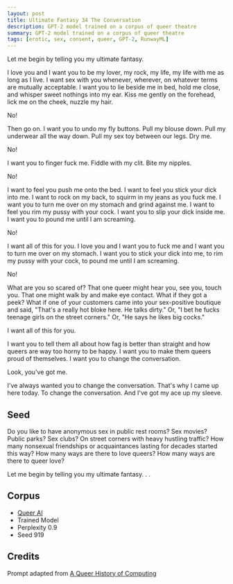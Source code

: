 ```yaml
---
layout: post
title: Ultimate Fantasy 34 The Conversation
description: GPT-2 model trained on a corpus of queer theatre
summary: GPT-2 model trained on a corpus of queer theatre
tags: [erotic, sex, consent, queer, GPT-2, RunwayML]
---
```




Let me begin by telling you my ultimate fantasy.

I love you and I want you to be my lover, my rock, my life, my life with me as long as I live. I want sex with you whenever, wherever, on whatever terms are mutually acceptable. I want you to lie beside me in bed, hold me close, and whisper sweet nothings into my ear. Kiss me gently on the forehead, lick me on the cheek, nuzzle my hair.

No!

Then go on. I want you to undo my fly buttons. Pull my blouse down. Pull my underwear all the way down. Pull my sex toy between our legs. Dry me.

No!

I want you to finger fuck me. Fiddle with my clit. Bite my nipples.

No!

I want to feel you push me onto the bed. I want to feel you stick your dick into me. I want to rock on my back, to squirm in my jeans as you fuck me. I want you to turn me over on my stomach and grind against me. I want to feel you rim my pussy with your cock. I want you to slip your dick inside me. I want you to pound me until I am screaming.

No!

I want all of this for you. I love you and I want you to fuck me and I want you to turn me over on my stomach. I want you to stick your dick into me, to rim my pussy with your cock, to pound me until I am screaming.

No!

What are you so scared of? That one queer might hear you, see you, touch you. That one might walk by and make eye contact. What if they got a peek? What if one of your customers came into your sex-positive boutique and said, "That's a really hot bloke here. He talks dirty." Or, "I bet he fucks teenage girls on the street corners." Or, "He says he likes big cocks."

I want all of this for you.

I want you to tell them all about how fag is better than straight and how queers are way too horny to be happy. I want you to make them queers proud of themselves. I want you to change the conversation.

Look, you've got me.

I've always wanted you to change the conversation. That's why I came up here today. To change the conversation. And I've got my ace up my sleeve.


## Seed

Do you like to have anonymous sex in public rest rooms? Sex movies? Public parks? Sex clubs? On street corners with heavy hustling traffic? How many nonsexual friendships or acquaintances lasting for decades started this way? How many ways are there to love queers? How many ways are there to queer love?

Let me begin by telling you my ultimate fantasy. . .

## Corpus

- [Queer AI](/queerai)
- Trained Model
- Perplexity 0.9
- Seed 919

## Credits

Prompt adapted from [A Queer History of Computing](https://rhizome.org/editorial/2013/feb/19/queer-computing-1/)
